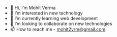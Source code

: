 - 👋 Hi, I’m Mohit Verma
- 👀 I’m interested in new technology 
- 🌱 I’m currently learning web development 
- 💞️ I’m looking to collaborate on new technologies 
- 📫 How to reach me - mohit2vrm@gmail.com 


